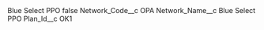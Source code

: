 <?xml version="1.0" encoding="UTF-8"?>
<CustomMetadata xmlns="http://soap.sforce.com/2006/04/metadata" xmlns:xsi="http://www.w3.org/2001/XMLSchema-instance" xmlns:xsd="http://www.w3.org/2001/XMLSchema">
    <label>Blue Select PPO</label>
    <protected>false</protected>
    <values>
        <field>Network_Code__c</field>
        <value xsi:type="xsd:string">OPA</value>
    </values>
    <values>
        <field>Network_Name__c</field>
        <value xsi:type="xsd:string">Blue Select PPO</value>
    </values>
    <values>
        <field>Plan_Id__c</field>
        <value xsi:type="xsd:string">OK1</value>
    </values>
</CustomMetadata>
